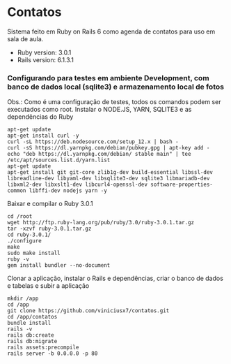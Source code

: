 # Contatos
Sistema feito em Ruby on Rails 6 como agenda de contatos para uso em sala de aula.
* Ruby version: 3.0.1
* Rails version: 6.1.3.1

### Configurando para testes em ambiente Development, com banco de dados local (sqlite3) e armazenamento local de fotos

Obs.: Como é uma configuração de testes, todos os comandos podem ser executados como root.
Instalar o NODE.JS, YARN, SQLITE3 e as dependências do Ruby
```
apt-get update
apt-get install curl -y
curl -sL https://deb.nodesource.com/setup_12.x | bash -
curl -sS https://dl.yarnpkg.com/debian/pubkey.gpg | apt-key add -
echo "deb https://dl.yarnpkg.com/debian/ stable main" | tee /etc/apt/sources.list.d/yarn.list
apt-get update
apt-get install git git-core zlib1g-dev build-essential libssl-dev libreadline-dev libyaml-dev libsqlite3-dev sqlite3 libmariadb-dev libxml2-dev libxslt1-dev libcurl4-openssl-dev software-properties-common libffi-dev nodejs yarn -y
```
 Baixar e compilar o Ruby 3.0.1
```
cd /root
wget http://ftp.ruby-lang.org/pub/ruby/3.0/ruby-3.0.1.tar.gz
tar -xzvf ruby-3.0.1.tar.gz
cd ruby-3.0.1/
./configure
make
sudo make install
ruby -v
gem install bundler --no-document
```
 Clonar a aplicação, instalar o Rails e dependências, criar o banco de dados e tabelas e subir a aplicação
```
mkdir /app
cd /app
git clone https://github.com/viniciusx7/contatos.git
cd /app/contatos
bundle install
rails -v
rails db:create
rails db:migrate
rails assets:precompile
rails server -b 0.0.0.0 -p 80
```
